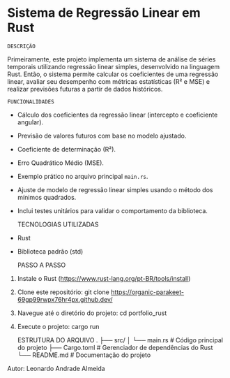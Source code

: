 # Sistema de Regressão Linear em Rust

    DESCRIÇÃO

Primeiramente, este projeto implementa um sistema de análise de séries temporais utilizando regressão linear simples, desenvolvido na linguagem Rust. Então, o sistema permite calcular os coeficientes de uma regressão linear, avaliar seu desempenho com métricas estatísticas (R² e MSE) e realizar previsões futuras a partir de dados históricos.

    FUNCIONALIDADES

- Cálculo dos coeficientes da regressão linear (intercepto e coeficiente angular).
- Previsão de valores futuros com base no modelo ajustado.
- Coeficiente de determinação (R²).
- Erro Quadrático Médio (MSE).
- Exemplo prático no arquivo principal `main.rs`.
- Ajuste de modelo de regressão linear simples usando o método dos mínimos quadrados.
- Inclui testes unitários para validar o comportamento da biblioteca.

    TECNOLOGIAS UTILIZADAS

- Rust
- Biblioteca padrão (std)

    PASSO A PASSO

1. Instale o Rust (https://www.rust-lang.org/pt-BR/tools/install)
2. Clone este repositório:
   git clone https://organic-parakeet-69gp99rwpx76hr4px.github.dev/
3. Navegue até o diretório do projeto:
   cd portfolio_rust
4. Execute o projeto:
   cargo run

    ESTRUTURA DO ARQUIVO
.
├── src/
│   └── main.rs  # Código principal do projeto
├── Cargo.toml   # Gerenciador de dependências do Rust
└── README.md    # Documentação do projeto



Autor: 
Leonardo Andrade Almeida